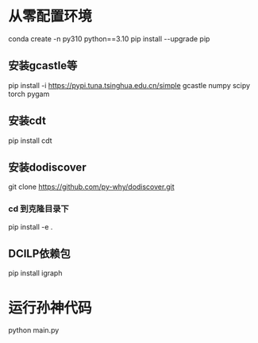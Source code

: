 # 从零配置环境
conda create -n py310 python==3.10
pip install --upgrade pip

## 安装gcastle等
pip install -i https://pypi.tuna.tsinghua.edu.cn/simple gcastle numpy scipy torch pygam

## 安装cdt
pip install cdt

## 安装dodiscover
git clone https://github.com/py-why/dodiscover.git
### cd 到克隆目录下
pip install -e .

## DCILP依赖包
pip install igraph

# 运行孙神代码
python main.py